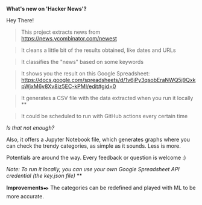 **What's new on 'Hacker News'?**

Hey There!

> This project extracts news from https://news.ycombinator.com/newest

> It cleans a little bit of the results obtained, like dates and URLs

> It classifies the "news" based on some keywords

> It shows you the result on this Google Spreadsheet: https://docs.google.com/spreadsheets/d/1v6jPy3qsobEraNWQ5j9QxkpWjxM6v8Xv8iz5EC-kPMI/edit#gid=0

> It generates a CSV file with the data extracted when you run it locally **

> It could be scheduled to run with GitHub actions every certain time

*Is that not enough?*

Also, it offers a Jupyter Notebook file, which generates graphs where you can check the trendy categories, as simple as it sounds. Less is more.

Potentials are around the way. 
Every feedback or question is welcome :) 


*Note: To run it locally, you can use your own Google Spreadsheet API credential (the key.json file)* **

**Improvements**✒️
The categories can be redefined and played with ML to be more accurate.